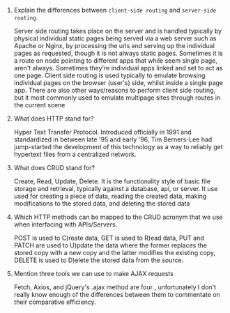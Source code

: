 1.  Explain the differences between `client-side routing` and `server-side routing`.

    Server side routing takes place on the server and is handled typically by physical individual static pages being served via a web server such as Apache or Nginx, by processing the urls and serving up the individual pages as requested, though it is not always static pages. Sometimes it is a route on node pointing to different apps that while seem single page, aren't always. Sometimes they're individual apps linked and set to act as one page. Client side routing is used typically to emulate browsing individual pages on the browser (user's) side, whilst inside a single page app. There are also other ways/reasons to perform client side routing, but it most commonly used to emulate multipage sites through routes in the current scene

2.  What does HTTP stand for?

    Hyper Text Transfer Protocol. Introduced officially in 1991 and standardized in between late '95 and early '96, Tim Berners-Lee had jump-started the development of this technology as a way to reliably get hypertext files from a centralized network.

3.  What does CRUD stand for?

    Create, Read, Update, Delete. It is the functionality style of basic file storage and retrieval, typically against a database, api, or server. It use used for creating a piece of data, reading the created data, making modifications to the stored data, and deleting the stored data

4.  Which HTTP methods can be mapped to the CRUD acronym that we use when interfacing with APIs/Servers.

    POST is used to C)reate data, GET is used to R)ead data, PUT and PATCH are used to U)pdate the data where the former replaces the stored copy with a new copy and the latter modifies the existing copy, DELETE is used to D)elete the stored data from the source.

5.  Mention three tools we can use to make AJAX requests

    Fetch, Axios, and jQuery's .ajax method are four , unfortunately I don't really know enough of the differences between them to commentate on their comparative efficiency.